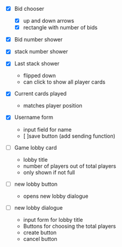 - [x] Bid chooser

  - [x] up and down arrows
  - [x] rectangle with number of bids

- [x] Bid number shower
- [x] stack number shower

- [x] Last stack shower

  - flipped down
  - can click to show all player cards

- [x] Current cards played

  - matches player position

- [x] Username form

  - input field for name
  - [ ]save button (add sending function)

- [ ] Game lobby card

  - lobby title
  - number of players out of total players
  - only shown if not full

- [ ] new lobby button

  - opens new lobby dialogue

- [ ] new lobby dialogue
  - input form for lobby title
  - Buttons for choosing the total players
  - create button
  - cancel button
